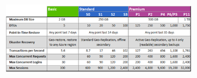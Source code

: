 ![Tarife und Leistungsebenen](./media/sql-database-service-tiers-table/sql-database-service-tiers-table.png)

<!---HONumber=AcomDC_0706_2016-->